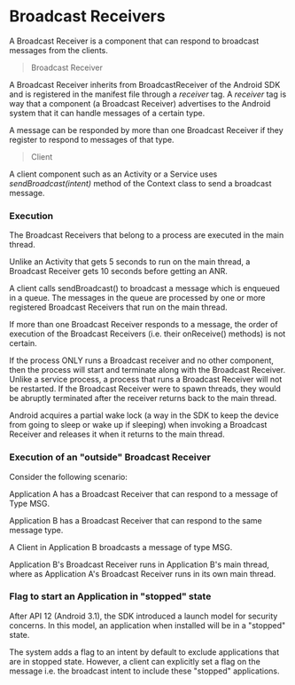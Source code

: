 # Broadcast Receivers

A Broadcast Receiver is a component that can respond to broadcast messages from the clients.

> Broadcast Receiver

A Broadcast Receiver inherits from BroadcastReceiver of the Android SDK and is registered in the 
manifest file through a *receiver* tag. A *receiver* tag is way that a component (a Broadcast Receiver) advertises to the Android system that it can handle messages of a certain type.

A message can be responded by more than one Broadcast Receiver if they register to respond to messages of that type.

> Client

A client component such as an Activity or a Service uses *sendBroadcast(intent)* method of the Context class 
to send a broadcast message.

### Execution

The Broadcast Receivers that belong to a process are executed in the main thread. 

Unlike an Activity that gets 5 seconds to run on the main thread, a Broadcast Receiver gets 10 seconds before getting an ANR.

A client calls sendBroadcast() to broadcast a message which is enqueued in a queue. The messages in the queue are processed by one or more registered Broadcast Receivers that run on the main thread.

If more than one Broadcast Receiver responds to a message, the order of execution of the Broadcast Receivers (i.e. their onReceive() methods) is not certain. 

If the process ONLY runs a Broadcast receiver and no other component, then the process will start and terminate along with the Broadcast Receiver. Unlike a service process, a process that runs a Broadcast Receiver will not be restarted. If the Broadcast Receiver were to spawn threads, they would be abruptly terminated after the receiver returns back to the main thread. 

Android acquires a partial wake lock (a way in the SDK to keep the device from going to sleep or wake up if sleeping) when invoking a Broadcast Receiver and releases it when it returns to the main thread.

### Execution of an "outside" Broadcast Receiver

Consider the following scenario:

Application A has a Broadcast Receiver that can respond to a message of Type MSG.

Application B has a Broadcast Receiver that can respond to the same message type.

A Client in Application B broadcasts a message of type MSG. 

Application B's Broadcast Receiver runs in Application B's main thread, where as Application A's Broadcast Receiver runs in its own main thread. 


### Flag to start an Application in "stopped" state

After API 12 (Android 3.1), the SDK introduced a launch model for security concerns. In this model, an application when installed will be in a "stopped" state. 

The system adds a flag to an intent by default to exclude applications that are in stopped state. However, a client can explicitly set a flag on the message i.e. the broadcast intent to include these "stopped" applications. 

